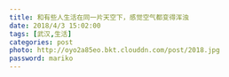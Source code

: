 ```yaml
---
title: 和有些人生活在同一片天空下，感觉空气都变得浑浊
date: 2018/4/3 15:02:00
tags: [武汉,生活]
categories: post
photo: http://oyo2a85eo.bkt.clouddn.com/post/2018.jpg
password: mariko
---
```


<!-- more -->
